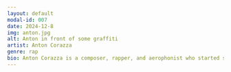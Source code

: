 ```yaml
---
layout: default
modal-id: 007
date: 2024-12-8
img: anton.jpg
alt: Anton in front of some graffiti
artist: Anton Corazza
genre: rap
bio: Anton Corazza is a composer, rapper, and aerophonist who started studying jazz at the age of 14 and performed classical and contemporary repertoire as a performance major at William Paterson University. He first garnered an online following in 2008 after releasing a multitude of self-produced arrangements, and subsequently gained recognition in the New Jersey hip-hop scene through rap battles and musical collaborations with other lyricists. He has since been featured as a composer, rapper, and instrumentalist for several OSTs including "Teenage Mutant Ninja Turtles Shredder's Revenge", "Orange Island", "Demon Turf",  "The Last Dimension", and more. Anton continues to compose and perform across many genres.
---
```

